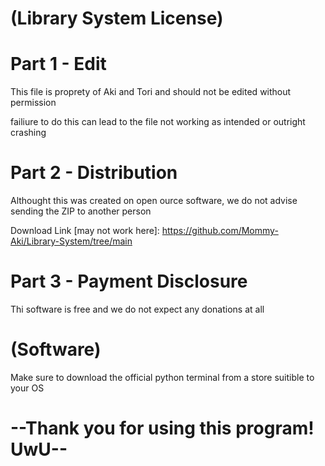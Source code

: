 # (Library System License)

# Part 1 - Edit

This file is proprety of Aki and Tori and should not be edited without permission

failiure to do this can lead to the file not working as intended or outright crashing

# Part 2 - Distribution

Althought this was created on open ource software, we do not advise sending the ZIP to another person

Download Link [may not work here]: https://github.com/Mommy-Aki/Library-System/tree/main

# Part 3 - Payment Disclosure

Thi software is free and we do not expect any donations at all

# (Software)

Make sure to download the official python terminal from a store suitible to your OS 

# --Thank you for using this program! UwU--